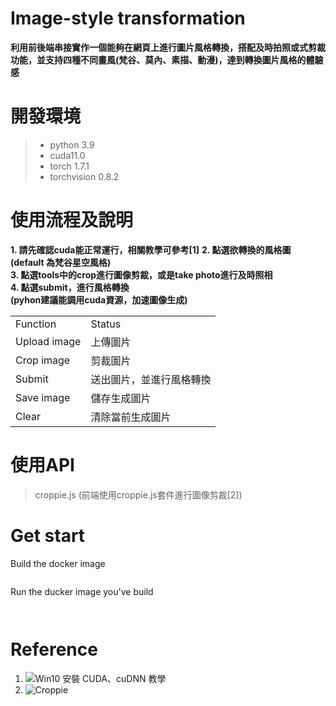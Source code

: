 # Image-style transformation
**利用前後端串接實作一個能夠在網頁上進行圖片風格轉換，搭配及時拍照或式剪裁功能，並支持四種不同畫風(梵谷、莫內、素描、動漫)，達到轉換圖片風格的體驗感**

# 開發環境
>- python 3.9
>- cuda11.0
>- torch 1.7.1
>- torchvision 0.8.2

# 使用流程及說明
**1. 請先確認cuda能正常運行，相關教學可參考[1]**
**2. 點選欲轉換的風格圖 (default 為梵谷星空風格)**<br>
**3. 點選tools中的crop進行圖像剪裁，或是take photo進行及時照相**<br>
**4. 點選submit，進行風格轉換**<br>
**(pyhon建議能調用cuda資源，加速圖像生成)**

<table>
<tr>
  <td>Function</td>
  <td>Status</td>
</tr>
<tr>
  <td>
    Upload image
  </td>
  <td>
    上傳圖片
  </td>
</tr>
  <tr>
  <td>
    Crop image
  </td>
  <td>
    剪裁圖片
  </td>
</tr>
    <tr>
  <td>
    Submit
  </td>
  <td>
    送出圖片，並進行風格轉換
  </td>
</tr>
  <tr>
  <td>
    Save image
  </td>
  <td>
    儲存生成圖片
  </td>
</tr>
  </tr>
  <tr>
  <td>
    Clear
  </td>
  <td>
    清除當前生成圖片
  </td>
</tr>
</table>

# 使用API
>croppie.js (前端使用croppie.js套件進行圖像剪裁[2])

# Get start
Build the docker image 
```

```
Run the ducker image you've build
```


```
# Reference
1. ![Win10 安裝 CUDA、cuDNN 教學](https://medium.com/ching-i/win10-%E5%AE%89%E8%A3%9D-cuda-cudnn-%E6%95%99%E5%AD%B8-c617b3b76deb)
2. ![Croppie](http://foliotek.github.io/Croppie/#documentation)
